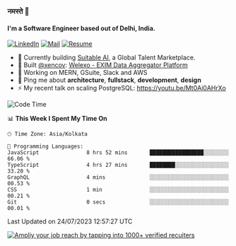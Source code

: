 ### नमस्ते 🙏

#### I'm a Software Engineer based out of Delhi, India.

[![LinkedIn](https://img.shields.io/badge/linkedin-%230077B5.svg)](https://linkedin.com/in/sambhav2612)
[![Mail](https://img.shields.io/badge/gmail-D14836)](mailto:sambhavjain2612@gmail.com)
[![Resume](https://img.shields.io/badge/resume-%23#FFFF00.svg)](https://mega.nz/file/IjA3yaoB#BFfQg1-aKva0piAd_wWs8Hf5dlnYRQ2ZkwtYwNMzBhA)

- 🏢 Currently building [Suitable AI](https://suitable.ai), a Global Talent Marketplace.
- 💅 Built [@xencov](https://github.com/xencov): [Welexo - EXIM Data Aggregator Platform](https://welexo.com)
- 🌱 Working on MERN, GSuite, Slack and AWS
- 💬 Ping me about **architecture**, **fullstack**, **development**, **design**
- ⚡️ My recent talk on scaling PostgreSQL: https://youtu.be/Mt0Aj0AHrXo

<!--START_SECTION:waka-->
![Code Time](http://img.shields.io/badge/Code%20Time-3%2C559%20hrs%2012%20mins-blue)

📊 **This Week I Spent My Time On** 

```text
🕑︎ Time Zone: Asia/Kolkata

💬 Programming Languages: 
JavaScript               8 hrs 52 mins       █████████████████░░░░░░░░   66.06 % 
TypeScript               4 hrs 27 mins       ████████░░░░░░░░░░░░░░░░░   33.20 % 
GraphQL                  4 mins              ░░░░░░░░░░░░░░░░░░░░░░░░░   00.53 % 
CSS                      1 min               ░░░░░░░░░░░░░░░░░░░░░░░░░   00.21 % 
Git                      0 secs              ░░░░░░░░░░░░░░░░░░░░░░░░░   00.01 % 
```


 Last Updated on 24/07/2023 12:57:27 UTC
<!--END_SECTION:waka-->

[![Ampliy your job reach by tapping into 1000+ verified recuiters](https://user-images.githubusercontent.com/19583619/212717528-45b497fd-e886-4452-90fe-93829667bd63.png)](https://suitable.ai)

